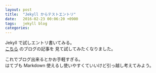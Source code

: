 ```yaml
---
layout: post
title:  "Jekyll からテストエントリ"
date:   2016-02-23 00:06:20 +0900
tags:   jekyll blog
categories:
---
```


Jekyll で試しエントリ書いてみる。  
[こちら](http://mattn.kaoriya.net/software/20160215110235.htm) のブログの記事を
見て試してみたくなりました。

これでブログ出来るとかお手軽すぎる。  
はてブも Markdown 使えるし使いやすくていいけど引っ越し考えてみよう。

